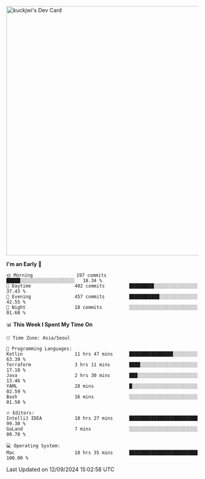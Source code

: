 <a href="https://app.daily.dev/kuckhwancho"><img src="https://api.daily.dev/devcards/v2/efef39c8028947428b3c0b486b9cd9b6.png?r=iz2&type=wide" width="652" alt="kuckjwi's Dev Card"/></a>

<!--START_SECTION:waka-->
**I'm an Early 🐤** 

```text
🌞 Morning                197 commits         █████░░░░░░░░░░░░░░░░░░░░   18.34 % 
🌆 Daytime                402 commits         █████████░░░░░░░░░░░░░░░░   37.43 % 
🌃 Evening                457 commits         ███████████░░░░░░░░░░░░░░   42.55 % 
🌙 Night                  18 commits          ░░░░░░░░░░░░░░░░░░░░░░░░░   01.68 % 
```


📊 **This Week I Spent My Time On** 

```text
🕑︎ Time Zone: Asia/Seoul

💬 Programming Languages: 
Kotlin                   11 hrs 47 mins      ████████████████░░░░░░░░░   63.39 % 
Terraform                3 hrs 11 mins       ████░░░░░░░░░░░░░░░░░░░░░   17.18 % 
Java                     2 hrs 30 mins       ███░░░░░░░░░░░░░░░░░░░░░░   13.46 % 
YAML                     28 mins             █░░░░░░░░░░░░░░░░░░░░░░░░   02.59 % 
Bash                     16 mins             ░░░░░░░░░░░░░░░░░░░░░░░░░   01.50 % 

🔥 Editors: 
IntelliJ IDEA            18 hrs 27 mins      █████████████████████████   99.30 % 
GoLand                   7 mins              ░░░░░░░░░░░░░░░░░░░░░░░░░   00.70 % 

💻 Operating System: 
Mac                      18 hrs 35 mins      █████████████████████████   100.00 % 
```


 Last Updated on 12/09/2024 15:02:58 UTC
<!--END_SECTION:waka-->
